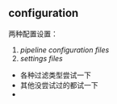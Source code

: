 ## configuration
两种配置设置：
1. _pipeline configuration files_
2. _settings files_

- 各种过滤类型尝试一下
- 其他没尝试过的都试一下
- 